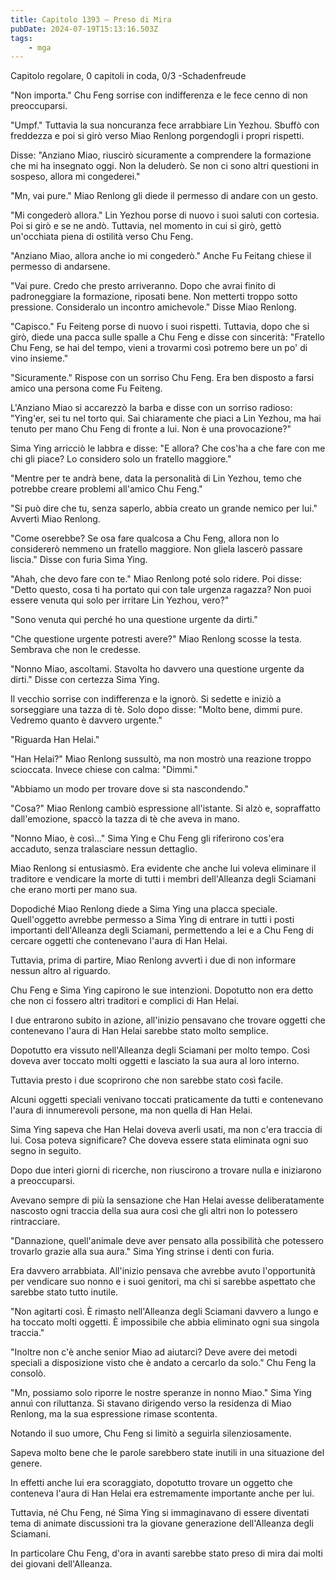 ```yaml
---
title: Capitolo 1393 – Preso di Mira
pubDate: 2024-07-19T15:13:16.503Z
tags:
    - mga
---
```



Capitolo regolare,
0 capitoli in coda, 0/3
-Schadenfreude


"Non importa." Chu Feng sorrise con indifferenza e le fece cenno di non preoccuparsi.


"Umpf." Tuttavia la sua noncuranza fece arrabbiare Lin Yezhou. Sbuffò con freddezza e poi si girò verso Miao Renlong porgendogli i propri rispetti.


Disse: "Anziano Miao, riuscirò sicuramente a comprendere la formazione che mi ha insegnato oggi. Non la deluderò. Se non ci sono altri questioni in sospeso, allora mi congederei."


"Mn, vai pure." Miao Renlong gli diede il permesso di andare con un gesto.


"Mi congederò allora." Lin Yezhou porse di nuovo i suoi saluti con cortesia. Poi si girò e se ne andò. Tuttavia, nel momento in cui si girò, gettò un'occhiata piena di ostilità verso Chu Feng.


"Anziano Miao, allora anche io mi congederò." Anche Fu Feitang chiese il permesso di andarsene.


"Vai pure. Credo che presto arriveranno. Dopo che avrai finito di padroneggiare la formazione, riposati bene. Non metterti troppo sotto pressione. Consideralo un incontro amichevole." Disse Miao Renlong.


"Capisco." Fu Feiteng porse di nuovo i suoi rispetti. Tuttavia, dopo che si girò, diede una pacca sulle spalle a Chu Feng e disse con sincerità: "Fratello Chu Feng, se hai del tempo, vieni a trovarmi così potremo bere un po' di vino insieme."


"Sicuramente." Rispose con un sorriso Chu Feng. Era ben disposto a farsi amico una persona come Fu Feiteng.


L'Anziano Miao si accarezzò la barba e disse con un sorriso radioso: "Ying'er, sei tu nel torto qui. Sai chiaramente che piaci a Lin Yezhou, ma hai tenuto per mano Chu Feng di fronte a lui. Non è una provocazione?"


Sima Ying arricciò le labbra e disse: "E allora? Che cos'ha a che fare con me chi gli piace? Lo considero solo un fratello maggiore."


"Mentre per te andrà bene, data la personalità di Lin Yezhou, temo che potrebbe creare problemi all'amico Chu Feng."


"Si può dire che tu, senza saperlo, abbia creato un grande nemico per lui." Avvertì Miao Renlong.


"Come oserebbe? Se osa fare qualcosa a Chu Feng, allora non lo considererò nemmeno un fratello maggiore. Non gliela lascerò passare liscia." Disse con furia Sima Ying.


"Ahah, che devo fare con te." Miao Renlong poté solo ridere. Poi disse: "Detto questo, cosa ti ha portato qui con tale urgenza ragazza? Non puoi essere venuta qui solo per irritare Lin Yezhou, vero?"


"Sono venuta qui perché ho una questione urgente da dirti."


"Che questione urgente potresti avere?" Miao Renlong scosse la testa. Sembrava che non le credesse.


"Nonno Miao, ascoltami. Stavolta ho davvero una questione urgente da dirti." Disse con certezza Sima Ying.


Il vecchio sorrise con indifferenza e la ignorò. Si sedette e iniziò a sorseggiare una tazza di tè. Solo dopo disse: "Molto bene, dimmi pure. Vedremo quanto è davvero urgente."


"Riguarda Han Helai."


"Han Helai?" Miao Renlong sussultò, ma non mostrò una reazione troppo scioccata. Invece chiese con calma: "Dimmi."


"Abbiamo un modo per trovare dove si sta nascondendo."


"Cosa?" Miao Renlong cambiò espressione all'istante. Si alzò e, sopraffatto dall'emozione, spaccò la tazza di tè che aveva in mano.


"Nonno Miao, è così..." Sima Ying e Chu Feng gli riferirono cos'era accaduto, senza tralasciare nessun dettaglio.


Miao Renlong si entusiasmò. Era evidente che anche lui voleva eliminare il traditore e vendicare la morte di tutti i membri dell'Alleanza degli Sciamani che erano morti per mano sua.


Dopodiché Miao Renlong diede a Sima Ying una placca speciale. Quell'oggetto avrebbe permesso a Sima Ying di entrare in tutti i posti importanti dell'Alleanza degli Sciamani, permettendo a lei e a Chu Feng di cercare oggetti che contenevano l'aura di Han Helai.


Tuttavia, prima di partire, Miao Renlong avvertì i due di non informare nessun altro al riguardo.


Chu Feng e Sima Ying capirono le sue intenzioni. Dopotutto non era detto che non ci fossero altri traditori e complici di Han Helai.


I due entrarono subito in azione, all'inizio pensavano che trovare oggetti che contenevano l'aura di Han Helai sarebbe stato molto semplice.


Dopotutto era vissuto nell'Alleanza degli Sciamani per molto tempo. Così doveva aver toccato molti oggetti e lasciato la sua aura al loro interno.


Tuttavia presto i due scoprirono che non sarebbe stato così facile.


Alcuni oggetti speciali venivano toccati praticamente da tutti e contenevano l'aura di innumerevoli persone, ma non quella di Han Helai.


Sima Ying sapeva che Han Helai doveva averli usati, ma non c'era traccia di lui. Cosa poteva significare? Che doveva essere stata eliminata ogni suo segno in seguito.


Dopo due interi giorni di ricerche, non riuscirono a trovare nulla e iniziarono a preoccuparsi.


Avevano sempre di più la sensazione che Han Helai avesse deliberatamente nascosto ogni traccia della sua aura così che gli altri non lo potessero rintracciare.


"Dannazione, quell'animale deve aver pensato alla possibilità che potessero trovarlo grazie alla sua aura." Sima Ying strinse i denti con furia.


Era davvero arrabbiata. All'inizio pensava che avrebbe avuto l'opportunità per vendicare suo nonno e i suoi genitori, ma chi si sarebbe aspettato che sarebbe stato tutto inutile.


"Non agitarti così. È rimasto nell'Alleanza degli Sciamani davvero a lungo e ha toccato molti oggetti. È impossibile che abbia eliminato ogni sua singola traccia."


"Inoltre non c'è anche senior Miao ad aiutarci? Deve avere dei metodi speciali a disposizione visto che è andato a cercarlo da solo." Chu Feng la consolò.


"Mn, possiamo solo riporre le nostre speranze in nonno Miao." Sima Ying annuì con riluttanza. Si stavano dirigendo verso la residenza di Miao Renlong, ma la sua espressione rimase scontenta.


Notando il suo umore, Chu Feng si limitò a seguirla silenziosamente.


Sapeva molto bene che le parole sarebbero state inutili in una situazione del genere.


In effetti anche lui era scoraggiato, dopotutto trovare un oggetto che conteneva l'aura di Han Helai era estremamente importante anche per lui.


Tuttavia, né Chu Feng, né Sima Ying si immaginavano di essere diventati tema di animate discussioni tra la giovane generazione dell'Alleanza degli Sciamani.


In particolare Chu Feng, d'ora in avanti sarebbe stato preso di mira dai molti dei giovani dell'Alleanza.
                                


                                



